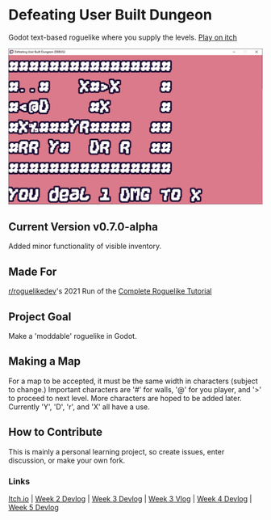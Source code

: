 # Defeating User Built Dungeon
 Godot text-based roguelike where you supply the levels.
 [Play on itch](https://kaizarnike.itch.io/defeating-user-built-dungeon)

![Banner Fifth Version, A Dungeon with many rats](.//v0.7-alpha-screen4.png)

## Current Version v0.7.0-alpha
Added minor functionality of visible inventory.

## Made For
[r/roguelikedev](https://www.reddit.com/r/roguelikedev/)'s 2021 Run of the [Complete Roguelike Tutorial](http://rogueliketutorials.com/)

## Project Goal
Make a 'moddable' roguelike in Godot.

## Making a Map
For a map to be accepted, it must be the same width in characters (subject to change.) Important characters are '#' for walls, '@' for you player, and '>' to proceed to next level. More characters are hoped to be added later. Currently 'Y', 'D', 'r', and 'X' all have a use.

## How to Contribute
This is mainly a personal learning project, so create issues, enter discussion, or make your own fork.

### Links
[Itch.io](https://kaizarnike.itch.io/defeating-user-built-dungeon) |
[Week 2 Devlog](https://kaizarnike.itch.io/defeating-user-built-dungeon/devlog/272748/start-building-a-roguelike-week-2) |
[Week 3 Devlog](https://kaizarnike.itch.io/defeating-user-built-dungeon/devlog/273907/adding-user-elements-week-3) |
[Week 3 Vlog](https://www.youtube.com/watch?v=qiqjGCzRHuk) |
[Week 4 Devlog](https://kaizarnike.itch.io/defeating-user-built-dungeon/devlog/277661/moving-the-badguy-week-4) |
[Week 5 Devlog](https://kaizarnike.itch.io/defeating-user-built-dungeon/devlog/278679/items-are-the-spice-of-life-week-5)
